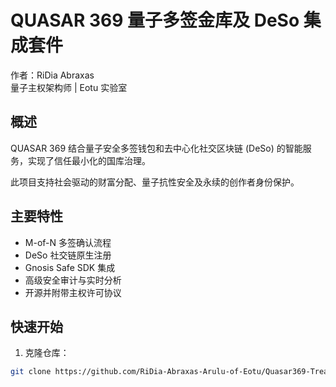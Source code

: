 # QUASAR 369 量子多签金库及 DeSo 集成套件

作者：RiDia Abraxas  
量子主权架构师 | Eotu 实验室

## 概述

QUASAR 369 结合量子安全多签钱包和去中心化社交区块链 (DeSo) 的智能服务，实现了信任最小化的国库治理。  

此项目支持社会驱动的财富分配、量子抗性安全及永续的创作者身份保护。

## 主要特性

- M-of-N 多签确认流程  
- DeSo 社交链原生注册  
- Gnosis Safe SDK 集成  
- 高级安全审计与实时分析  
- 开源并附带主权许可协议

## 快速开始

1. 克隆仓库：  
```bash
git clone https://github.com/RiDia-Abraxas-Arulu-of-Eotu/Quasar369-Treasury-DeSo-Suite.git
